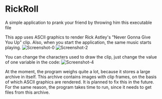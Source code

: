 # RickRoll
A simple application to prank your friend by throwing him this executable file

This app uses ASCII graphics to render Rick Astley's "Never Gonna Give You Up" clip. Also, when you start the application, the same music starts playing.
![Screenshot-0](https://user-images.githubusercontent.com/82677442/170873106-1a8c3837-4e9b-4a62-8d0e-e696f1a910ae.jpg)
![Screenshot-2](https://user-images.githubusercontent.com/82677442/170873114-a076eeef-2de8-49c6-9999-32c870dfed67.jpg)

You can change the characters used to draw the clip, just change the value of one variable in the code:
![Screenshot-4](https://user-images.githubusercontent.com/82677442/170873426-7dbf8240-5629-495a-b9fd-169016853618.jpg)

At the moment, the program weighs quite a lot, because it stores a large archive in itself. This archive contains images with clip frames, on the basis of which ASCII graphics are rendered. It is planned to fix this in the future. For the same reason, the program takes time to run, since it needs to get files from this archive.

